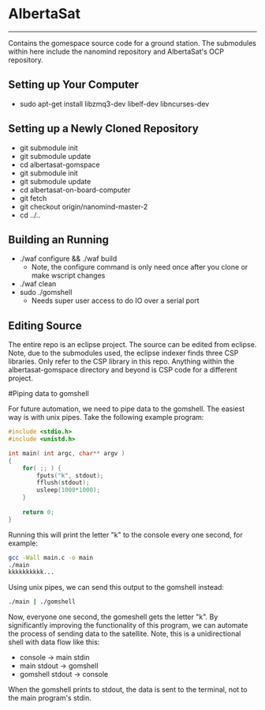 # AlbertaSat
---

Contains the gomespace source code for a ground station. The submodules within here include the nanomind repository and AlbertaSat's OCP repository.

## Setting up Your Computer

* sudo apt-get install libzmq3-dev libelf-dev libncurses-dev

## Setting up a Newly Cloned Repository

* git submodule init
* git submodule update
* cd albertasat-gomspace
* git submodule init
* git submodule update
* cd albertasat-on-board-computer
* git fetch
* git checkout origin/nanomind-master-2
* cd ../..

## Building an Running

* ./waf configure && ./waf build
    * Note, the configure command is only need once after you clone or make wscript changes
* ./waf clean
* sudo ./gomshell
    * Needs super user access to do IO over a serial port

## Editing Source

The entire repo is an eclipse project. The source can be edited from eclipse. Note, due to the submodules used, the eclipse indexer finds three CSP libraries. Only refer to the CSP library in this repo. Anything within the albertasat-gomspace directory and beyond is CSP code for a different project.

#Piping data to gomshell

For future automation, we need to pipe data to the gomshell. The easiest way is with unix pipes. Take the following example program:

```C
#include <stdio.h>
#include <unistd.h>

int main( int argc, char** argv )
{
	for( ;; ) {
		fputs("k", stdout);
		fflush(stdout);
		usleep(1000*1000);
	}
	
	return 0;
}
```

Running this will print the letter "k" to the console every one second, for example:

```bash
gcc -Wall main.c -o main
./main
kkkkkkkkkk...
```

Using unix pipes, we can send this output to the gomshell instead:

```bash
./main | ./gomshell
```

Now, everyone one second, the gomeshell gets the letter "k". By significantly improving the functionality of this program, we can automate the process of sending data to the satellite. Note, this is a unidirectional shell with data flow like this:

* console -> main stdin
* main stdout -> gomshell
* gomshell stdout -> console 

When the gomshell prints to stdout, the data is sent to the terminal, not to the main program's stdin.